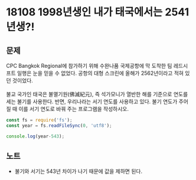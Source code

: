 # 18108 1998년생인 내가 태국에서는 2541년생?!

## 문제
CPC Bangkok Regional에 참가하기 위해 수완나품 국제공항에 막 도착한 팀 레드시프트 일행은 눈을 믿을 수 없었다. 공항의 대형 스크린에 올해가 2562년이라고 적혀 있던 것이었다.
</br></br>
불교 국가인 태국은 불멸기원(佛滅紀元), 즉 석가모니가 열반한 해를 기준으로 연도를 세는 불기를 사용한다. 반면, 우리나라는 서기 연도를 사용하고 있다. 불기 연도가 주어질 때 이를 서기 연도로 바꿔 주는 프로그램을 작성하시오.

```js
const fs = require('fs');
const year = fs.readFileSync(0, 'utf8');

console.log(year-543);
```

## 노트
- 불기와 서기는 543년 차이가 나기 때문에 값을 제하면 된다.